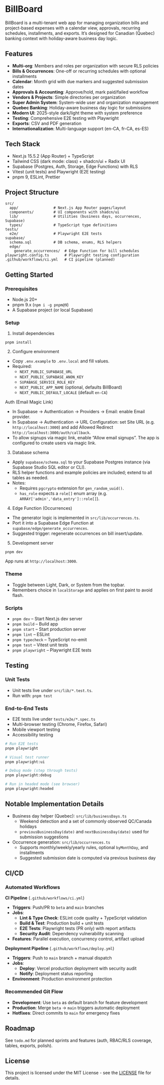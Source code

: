 # BillBoard

BillBoard is a multi-tenant web app for managing organization bills and project-based expenses with a calendar view, approvals, recurring schedules, installments, and exports. It’s designed for Canadian (Quebec) banking context with holiday-aware business day logic.

## Features

- **Multi-org**: Members and roles per organization with secure RLS policies
- **Bills & Occurrences**: One-off or recurring schedules with optional installments
- **Calendar**: Month grid with due markers and suggested submission dates
- **Approvals & Accounting**: Approve/hold, mark paid/failed workflow
- **Vendors & Projects**: Simple directories per organization
- **Super Admin System**: System-wide user and organization management
- **Quebec Banking**: Holiday-aware business day logic for submissions
- **Modern UI**: 2025-style dark/light theme with system preference
- **Testing**: Comprehensive E2E testing with Playwright
- **Exports**: CSV and PDF generation
- **Internationalization**: Multi-language support (en-CA, fr-CA, es-ES)

## Tech Stack

- Next.js 15.5.2 (App Router) + TypeScript
- Tailwind CSS (dark mode: class) + shadcn/ui + Radix UI
- Supabase (Postgres, Auth, Storage, Edge Functions) with RLS
- Vitest (unit tests) and Playwright (E2E testing)
- pnpm 9, ESLint, Prettier

## Project Structure

```
src/
  app/                # Next.js App Router pages/layout
  components/         # UI components with shadcn/ui
  lib/                # Utilities (business days, occurrences, Supabase)
  types/              # TypeScript type definitions
tests/
  e2e/                # Playwright E2E tests
supabase/
  schema.sql          # DB schema, enums, RLS helpers
  edge/
    generate_occurrences/  # Edge Function for bill schedules
playwright.config.ts       # Playwright testing configuration
.github/workflows/ci.yml   # CI pipeline (planned)
```

## Getting Started

### Prerequisites

- Node.js 20+
- pnpm 9.x (`npm i -g pnpm@9`)
- A Supabase project (or local Supabase)

### Setup

1. Install dependencies

```
pnpm install
```

2. Configure environment

- Copy `.env.example` to `.env.local` and fill values.
- Required:
  - `NEXT_PUBLIC_SUPABASE_URL`
  - `NEXT_PUBLIC_SUPABASE_ANON_KEY`
  - `SUPABASE_SERVICE_ROLE_KEY`
  - `NEXT_PUBLIC_APP_NAME` (optional, defaults BillBoard)
  - `NEXT_PUBLIC_DEFAULT_LOCALE` (default `en-CA`)

Auth (Email Magic Link)

- In Supabase → Authentication → Providers → Email: enable Email provider.
- In Supabase → Authentication → URL Configuration: set Site URL (e.g. `http://localhost:3000`) and add Allowed Redirect `http://localhost:3000/auth/callback`.
- To allow signups via magic link, enable “Allow email signups”. The app is configured to create users via magic link.

3. Database schema

- Apply `supabase/schema.sql` to your Supabase Postgres instance (via Supabase Studio SQL editor or CLI).
- RLS helper functions and example policies are included; extend to all tables as needed.
- Notes:
  - Requires `pgcrypto` extension for `gen_random_uuid()`.
  - `has_role` expects a `role[]` enum array (e.g. `ARRAY['admin','data_entry']::role[]`).

4. Edge Function (Occurrences)

- The generator logic is implemented in `src/lib/occurrences.ts`.
- Port it into a Supabase Edge Function at `supabase/edge/generate_occurrences`.
- Suggested trigger: regenerate occurrences on bill insert/update.

5. Development server

```
pnpm dev
```

App runs at `http://localhost:3000`.

### Theme

- Toggle between Light, Dark, or System from the topbar.
- Remembers choice in `localStorage` and applies on first paint to avoid flash.

### Scripts

- `pnpm dev` – Start Next.js dev server
- `pnpm build` – Build app
- `pnpm start` – Start production server
- `pnpm lint` – ESLint
- `pnpm typecheck` – TypeScript no-emit
- `pnpm test` – Vitest unit tests
- `pnpm playwright` – Playwright E2E tests

## Testing

### Unit Tests

- Unit tests live under `src/lib/*.test.ts`.
- Run with: `pnpm test`

### End-to-End Tests

- E2E tests live under `tests/e2e/*.spec.ts`
- Multi-browser testing (Chrome, Firefox, Safari)
- Mobile viewport testing
- Accessibility testing

```bash
# Run E2E tests
pnpm playwright

# Visual test runner
pnpm playwright:ui

# Debug mode (step through tests)
pnpm playwright:debug

# Run in headed mode (see browser)
pnpm playwright:headed
```

## Notable Implementation Details

- Business day helper (Quebec): `src/lib/businessDays.ts`
  - Weekend detection and a set of commonly observed QC/Canada holidays
  - `previousBusinessDay(date)` and `nextBusinessDay(date)` used for submission suggestions
- Occurrence generation: `src/lib/occurrences.ts`
  - Supports monthly/weekly/yearly rules, optional `byMonthDay`, and installments
  - Suggested submission date is computed via previous business day

## CI/CD

### Automated Workflows

**CI Pipeline** (`.github/workflows/ci.yml`)

- **Triggers**: Push/PR to `beta` and `main` branches
- **Jobs**:
  - **Lint & Type Check**: ESLint code quality + TypeScript validation
  - **Build & Test**: Production build + unit tests
  - **E2E Tests**: Playwright tests (PR only) with report artifacts
  - **Security Audit**: Dependency vulnerability scanning
- **Features**: Parallel execution, concurrency control, artifact upload

**Deployment Pipeline** (`.github/workflows/deploy.yml`)

- **Triggers**: Push to `main` branch + manual dispatch
- **Jobs**:
  - **Deploy**: Vercel production deployment with security audit
  - **Notify**: Deployment status reporting
- **Environment**: Production environment protection

### Recommended Git Flow

- **Development**: Use `beta` as default branch for feature development
- **Production**: Merge `beta` → `main` triggers automatic deployment
- **Hotfixes**: Direct commits to `main` for emergency fixes

## Roadmap

See `todo.md` for planned sprints and features (auth, RBAC/RLS coverage, tables, exports, polish).

## License

This project is licensed under the MIT License - see the [LICENSE](LICENSE) file for details.
